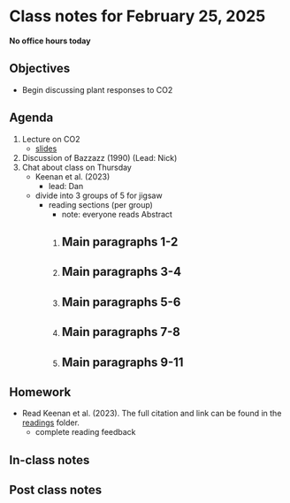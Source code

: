 # Class notes for February 25, 2025
**No office hours today**

## Objectives
- Begin discussing plant responses to CO2

## Agenda
1. Lecture on CO2
	- [slides](../lecture_slides/slides_02.25.2025.pdf)
3. Discussion of Bazzazz (1990) (Lead: Nick)
4. Chat about class on Thursday
	- Keenan et al. (2023)
		- lead: Dan
	- divide into 3 groups of 5 for jigsaw
		- reading sections (per group)
			- note: everyone reads Abstract
			1. Main paragraphs 1-2
   				- 
			2. Main paragraphs 3-4
				- 
			3. Main paragraphs 5-6
   				- 
   			4. Main paragraphs 7-8
   				- 
			5. Main paragraphs 9-11
   				- 
			
## Homework
- Read Keenan et al. (2023). The full citation and link can be found in the 
[readings](../readings) folder.
	- complete reading feedback

## In-class notes

## Post class notes
